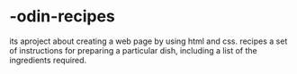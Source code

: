 # -odin-recipes
its aproject about creating a web page  by using html and css.
recipes a set of instructions for preparing a particular dish, including a list of the ingredients required.

